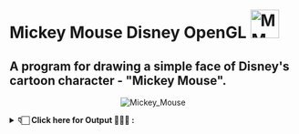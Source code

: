 # Mickey Mouse Disney OpenGL <img src="https://media.tenor.com/images/da1314a6b876f8e7016a92f88197e214/tenor.gif" alt="MM" width="50px"/>

## A program for drawing a simple face of Disney's cartoon character - "Mickey Mouse". 
<p align="center">
  <img src="https://media.tenor.com/images/46bf6ccf2c4c5cc5b5405a2fc45ced58/tenor.gif" alt="Mickey_Mouse"/>
</p>
<details>
  <summary><strong>👇🏻 Click here for Output 👨🏻‍💻 : </strong></summary>
  <p align="center">
    <img scr="https://user-images.githubusercontent.com/58567847/116538313-ff1d3680-a904-11eb-818e-aae1b903aff2.png" alt="Display-Output"/>
  </p>
</details>
